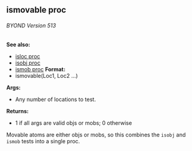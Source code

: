 ## ismovable proc 
###### BYOND Version 513
**See also:**
+   [isloc proc](/ref/proc/isloc.md) 
+   [isobj proc](/ref/proc/isobj.md) 
+   [ismob proc](/ref/proc/ismob.md) <!-- -->
**Format:**
+   ismovable(Loc1, Loc2 \...)
<!-- -->
**Args:**
+   Any number of locations to test.
<!-- -->
**Returns:**
+   1 if all args are valid objs or mobs; 0 otherwise


Movable atoms are either objs or mobs, so this combines the
`isobj` and `ismob` tests into a single proc.